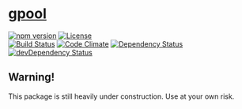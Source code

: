 # [gpool](https://www.npmjs.com/package/gpool)

[![npm version](https://img.shields.io/npm/v/gpool.svg?style=flat-square)](https://www.npmjs.com/package/gpool)
[![License](https://img.shields.io/npm/l/gpool.svg?style=flat-square)](http://opensource.org/licenses/ISC)  
[![Build Status](https://img.shields.io/travis/vidr-group/gpool/master.svg?style=flat-square)](https://travis-ci.org/vidr-group/gpool)
[![Code Climate](https://img.shields.io/codeclimate/github/vidr-group/gpool.svg?style=flat-square)](https://codeclimate.com/github/vidr-group/gpool)
[![Dependency Status](https://img.shields.io/david/vidr-group/gpool.svg?style=flat-square)](https://david-dm.org/vidr-group/gpool)
[![devDependency Status](https://img.shields.io/david/dev/vidr-group/gpool.svg?style=flat-square)](https://david-dm.org/vidr-group/gpool#info=devDependencies)

## Warning!
This package is still heavily under construction. Use at your own risk.
